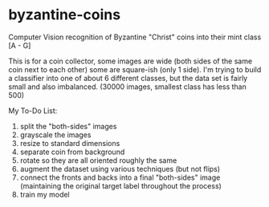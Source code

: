 # byzantine-coins
Computer Vision recognition of Byzantine "Christ" coins into their mint class [A - G]

This is for a coin collector, some images are wide (both sides of the same coin next to each other) some are square-ish (only 1 side). I'm trying to build a classifier into one of about 6 different classes, but the data set is fairly small and also imbalanced.  (30000 images, smallest class has less than 500)

My To-Do List:
1) split the "both-sides" images
2) grayscale the images
3) resize to standard dimensions
4) separate coin from background
5) rotate so they are all oriented roughly the same
6) augment the dataset using various techniques (but not flips) 
7) connect the fronts and backs into a final "both-sides" image (maintaining the original target label throughout the process)
8) train my model